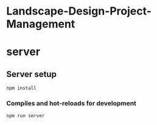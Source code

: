 # Landscape-Design-Project-Management
 
# server

## Server setup
```
npm install
```

### Compiles and hot-reloads for development
```
npm run server